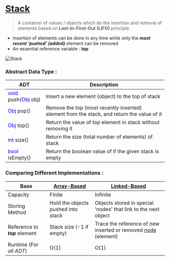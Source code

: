 # [Stack](https://github.com/GohEeEn/Data-Structures-and-Algorithms/tree/master/Java/Stack/Stack.java)

> A container of values / objects which do the insertion and removal of elements based on **Last-In-First-Out (LIFO)** principle

* Insertion of elements can be done in any time while only the ***most recent 'pushed' (added)*** element can be removed
* An essential reference variable : **top**

![Stack](https://proxy.duckduckgo.com/iu/?u=https%3A%2F%2Fwww.studytonight.com%2Fdata-structures%2Fimages%2Fstack-data-structure.png&f=1)

### Abstract Data Type :
ADT  |   Description
--------------------|-----------------
<span style="color:blue;">void</span> push(<span style="color:blue;">Obj</span> obj) | Insert a new element (object) to the top of stack
<span style="color:blue;">Obj</span> pop() | Remove the top (most recently inserted) element from the stack, and return the value of it
<span style="color:blue;">Obj</span> top() | Return the value of top element in stack without removing it
<span style="color:blue;">int</span> size()| Return the size (total number of elements) of stack
<span style="color:blue;">bool</span> isEmpty()| Return the boolean value of if the given stack is empty

### Comparing Different Implementations :

Base | [Array-Based](https://github.com/GohEeEn/Data-Structures-and-Algorithms/blob/master/Java/Stack/ArrayStack.java)    | [Linked-Based](https://github.com/GohEeEn/Data-Structures-and-Algorithms/blob/master/Java/Stack/LinkedStack.java)
---------|---------------|--------------
Capacity | Finite   | Infinite
Storing Method | Hold the objects pushed into stack | Objects stored in special 'nodes' that link to the next object
Reference to ***top*** element | Stack size (-1 if empty) | Trace the reference of new inserted or removed [node](https://github.com/GohEeEn/Data-Structures-and-Algorithms/blob/master/Java/Stack/Node.java) (element)
Runtime (For *all ADT*) | O(1)  | O(1)

